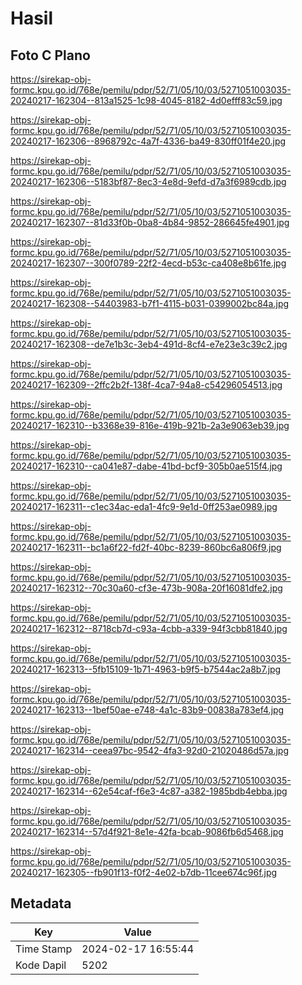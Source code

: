 # Hasil

## Foto C Plano

https://sirekap-obj-formc.kpu.go.id/768e/pemilu/pdpr/52/71/05/10/03/5271051003035-20240217-162304--813a1525-1c98-4045-8182-4d0efff83c59.jpg

https://sirekap-obj-formc.kpu.go.id/768e/pemilu/pdpr/52/71/05/10/03/5271051003035-20240217-162306--8968792c-4a7f-4336-ba49-830ff01f4e20.jpg

https://sirekap-obj-formc.kpu.go.id/768e/pemilu/pdpr/52/71/05/10/03/5271051003035-20240217-162306--5183bf87-8ec3-4e8d-9efd-d7a3f6989cdb.jpg

https://sirekap-obj-formc.kpu.go.id/768e/pemilu/pdpr/52/71/05/10/03/5271051003035-20240217-162307--81d33f0b-0ba8-4b84-9852-286645fe4901.jpg

https://sirekap-obj-formc.kpu.go.id/768e/pemilu/pdpr/52/71/05/10/03/5271051003035-20240217-162307--300f0789-22f2-4ecd-b53c-ca408e8b61fe.jpg

https://sirekap-obj-formc.kpu.go.id/768e/pemilu/pdpr/52/71/05/10/03/5271051003035-20240217-162308--54403983-b7f1-4115-b031-0399002bc84a.jpg

https://sirekap-obj-formc.kpu.go.id/768e/pemilu/pdpr/52/71/05/10/03/5271051003035-20240217-162308--de7e1b3c-3eb4-491d-8cf4-e7e23e3c39c2.jpg

https://sirekap-obj-formc.kpu.go.id/768e/pemilu/pdpr/52/71/05/10/03/5271051003035-20240217-162309--2ffc2b2f-138f-4ca7-94a8-c54296054513.jpg

https://sirekap-obj-formc.kpu.go.id/768e/pemilu/pdpr/52/71/05/10/03/5271051003035-20240217-162310--b3368e39-816e-419b-921b-2a3e9063eb39.jpg

https://sirekap-obj-formc.kpu.go.id/768e/pemilu/pdpr/52/71/05/10/03/5271051003035-20240217-162310--ca041e87-dabe-41bd-bcf9-305b0ae515f4.jpg

https://sirekap-obj-formc.kpu.go.id/768e/pemilu/pdpr/52/71/05/10/03/5271051003035-20240217-162311--c1ec34ac-eda1-4fc9-9e1d-0ff253ae0989.jpg

https://sirekap-obj-formc.kpu.go.id/768e/pemilu/pdpr/52/71/05/10/03/5271051003035-20240217-162311--bc1a6f22-fd2f-40bc-8239-860bc6a806f9.jpg

https://sirekap-obj-formc.kpu.go.id/768e/pemilu/pdpr/52/71/05/10/03/5271051003035-20240217-162312--70c30a60-cf3e-473b-908a-20f16081dfe2.jpg

https://sirekap-obj-formc.kpu.go.id/768e/pemilu/pdpr/52/71/05/10/03/5271051003035-20240217-162312--8718cb7d-c93a-4cbb-a339-94f3cbb81840.jpg

https://sirekap-obj-formc.kpu.go.id/768e/pemilu/pdpr/52/71/05/10/03/5271051003035-20240217-162313--5fb15109-1b71-4963-b9f5-b7544ac2a8b7.jpg

https://sirekap-obj-formc.kpu.go.id/768e/pemilu/pdpr/52/71/05/10/03/5271051003035-20240217-162313--1bef50ae-e748-4a1c-83b9-00838a783ef4.jpg

https://sirekap-obj-formc.kpu.go.id/768e/pemilu/pdpr/52/71/05/10/03/5271051003035-20240217-162314--ceea97bc-9542-4fa3-92d0-21020486d57a.jpg

https://sirekap-obj-formc.kpu.go.id/768e/pemilu/pdpr/52/71/05/10/03/5271051003035-20240217-162314--62e54caf-f6e3-4c87-a382-1985bdb4ebba.jpg

https://sirekap-obj-formc.kpu.go.id/768e/pemilu/pdpr/52/71/05/10/03/5271051003035-20240217-162314--57d4f921-8e1e-42fa-bcab-9086fb6d5468.jpg

https://sirekap-obj-formc.kpu.go.id/768e/pemilu/pdpr/52/71/05/10/03/5271051003035-20240217-162305--fb901f13-f0f2-4e02-b7db-11cee674c96f.jpg


## Metadata

| Key        | Value               |
| ---------- | ------------------- |
| Time Stamp | 2024-02-17 16:55:44 |
| Kode Dapil | 5202                |



